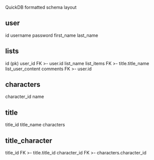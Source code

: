 QuickDB formatted schema layout

<!-- xxxxxxxxxxxxxxxxxxxxxxxx -->

user
-
id
username
password
first_name
last_name

lists
-
id (pk)
user_id FK >- user.id
list_name
list_items FK >- title.title_name
list_user_content
comments FK >- user.id

characters
-
character_id
name

title
-
title_id
title_name
characters

title_character
-
title_id FK >- title.title_id
character_id FK >- characters.character_id
